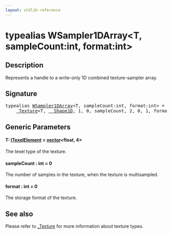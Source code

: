 ```yaml
---
layout: stdlib-reference
---
```


# typealias WSampler1DArray\<T, sampleCount:int, format:int\>

## Description

Represents a handle to a write-only 1D combined texture-sampler array.

## Signature

<pre>
<span class='code_keyword'>typealias</span> <a href="wsampler1darray-019a.html" class="code_type">WSampler1DArray</a>&lt;T, sampleCount:<span class="code_keyword">int</span>, format:<span class="code_keyword">int</span>&gt; = 
    <a href="../types/0texture-01/index.html" class="code_type">_Texture</a>&lt;T, <a href="../types/0_shape1d-028/index.html" class="code_type">__Shape1D</a>, 1, 0, sampleCount, 2, 0, 1, format&gt;;
</pre>

## Generic Parameters

####  <a id="typeparam-T"></a>T: [ITexelElement](../interfaces/itexelelement-016/index.html) = [vector](../types/vector/index.html)\<float, 4\>
The texel type of the texture.

####  <a id="decl-sampleCount"></a>sampleCount  : int = 0
The number of samples in the texture, when the texture is multisampled.

####  <a id="decl-format"></a>format  : int = 0
The storage format of the texture.


## See also

Please refer to <span class='code'><a href="../types/0texture-01/index.html" class="code_type">_Texture</a></span> for more information about texture types.


